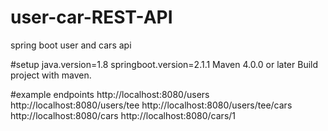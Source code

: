 # user-car-REST-API
spring boot user and cars api


#setup
java.version=1.8
springboot.version=2.1.1
Maven 4.0.0 or later
Build project with maven.

#example endpoints
http://localhost:8080/users
http://localhost:8080/users/tee
http://localhost:8080/users/tee/cars
http://localhost:8080/cars
http://localhost:8080/cars/1
